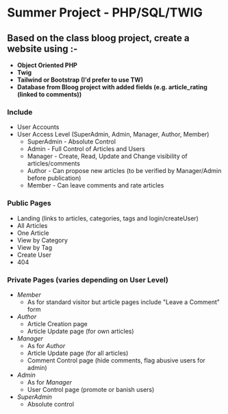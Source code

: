 # Summer Project - PHP/SQL/TWIG

## Based on the class bloog project, create a website using :-

 - **Object Oriented PHP**
 - **Twig**
 - **Tailwind or Bootstrap (I'd prefer to use TW)**
 - **Database from Bloog project with added fields (e.g. article_rating (linked to comments))**


### Include

- User Accounts
- User Access Level (SuperAdmin, Admin, Manager, Author, Member) 
    - SuperAdmin - Absolute Control 
    - Admin - Full Control of Articles and Users
    - Manager - Create, Read, Update and Change visibility of articles/comments
    - Author - Can propose new articles (to be verified by Manager/Admin before publication)
    - Member - Can leave comments and rate articles

### Public Pages

- Landing (links to articles, categories, tags and login/createUser)
- All Articles
- One Article
- View by Category
- View by Tag
- Create User
- 404

### Private Pages (varies depending on User Level)

- *Member*
  - As for standard visitor but article pages include "Leave a Comment" form
- *Author*
  - Article Creation page
  - Article Update page (for own articles)
- *Manager*
  - As for *Author*
  - Article Update page (for all articles)
  - Comment Control page (hide comments, flag abusive users for admin)
- *Admin*
  - As for *Manager*
  - User Control page (promote or banish users)
- *SuperAdmin*
  - Absolute control

